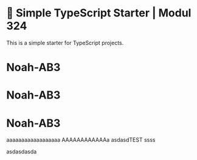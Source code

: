 # 🧰 Simple TypeScript Starter | Modul 324

This is a simple starter for TypeScript projects.

# Noah-AB3

# Noah-AB3

# Noah-AB3

aaaaaaaaaaaaaaaaaa
AAAAAAAAAAAAa
asdasdTEST
ssss

asdasdasda
